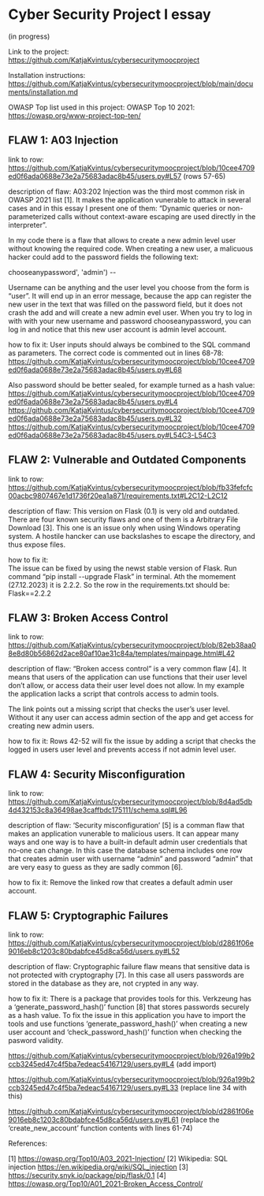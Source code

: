 
# Cyber Security Project I essay
(in progress)

Link to the project:
https://github.com/KatjaKvintus/cybersecuritymoocproject 

Installation instructions: 
https://github.com/KatjaKvintus/cybersecuritymoocproject/blob/main/documents/installation.md 

OWASP Top list used in this project: 
OWASP Top 10 2021: https://owasp.org/www-project-top-ten/


## FLAW 1: A03 Injection 

link to row: 
https://github.com/KatjaKvintus/cybersecuritymoocproject/blob/10cee4709ed0f6ada0688e73e2a75683adac8b45/users.py#L57 
(rows 57-65)

description of flaw: 
A03:202 Injection was the third most common risk in OWASP 2021 list [1]. It makes the application vunerable to attack in several cases and in this essay I present one of them: “Dynamic queries or non-parameterized calls without context-aware escaping are used directly in the interpreter”.

In my code there is a flaw that allows to create a new admin level user without knowing the required code. When creating a new user, a malicuous hacker could add to the password fields the following text:

chooseanypassword', 'admin') --

Username can be anything and the user level you choose from the form is “user”. It will end up in an error message, because the app can register the new user in the text that was filled on the password field, but it does not crash the add and will create a new admin evel user. When you try to log in with with your new username and password chooseanypassword, you can log in and notice that this new user account is admin level account. 

how to fix it: 
User inputs should always be combined to the SQL command as parameters. The correct code is commented out in lines 68-78: https://github.com/KatjaKvintus/cybersecuritymoocproject/blob/10cee4709ed0f6ada0688e73e2a75683adac8b45/users.py#L68 

Also password should be better sealed, for example turned as a hash value:
https://github.com/KatjaKvintus/cybersecuritymoocproject/blob/10cee4709ed0f6ada0688e73e2a75683adac8b45/users.py#L4
https://github.com/KatjaKvintus/cybersecuritymoocproject/blob/10cee4709ed0f6ada0688e73e2a75683adac8b45/users.py#L32 
https://github.com/KatjaKvintus/cybersecuritymoocproject/blob/10cee4709ed0f6ada0688e73e2a75683adac8b45/users.py#L54C3-L54C3 


## FLAW 2: Vulnerable and Outdated Components 
link to row: 
https://github.com/KatjaKvintus/cybersecuritymoocproject/blob/fb33fefcfc00acbc9807467e1d1736f20ea1a871/requirements.txt#L2C12-L2C12 

description of flaw: 
This version on Flask (0.1) is very old and outdated. There are four known security flaws and one of them is a Arbitrary File Download [3]. This one is an issue only when using Windows operating system. A hostile hancker can use backslashes to escape the directory, and thus expose files. 

how to fix it:  
The issue can be fixed by using the newst stable version of Flask. Run command “pip install --upgrade Flask” in terminal. Ath the momement (27.12.2023) it is 2.2.2. So the row in the requirements.txt should be:
Flask==2.2.2


## FLAW 3: Broken Access Control

link to row:
https://github.com/KatjaKvintus/cybersecuritymoocproject/blob/82eb38aa08e8d80b56862d2ace80af10ae31c84a/templates/mainpage.html#L42 

description of flaw:
“Broken access control” is a very common flaw [4]. It means that users of the application can use functions that their user level don’t allow, or access data their user level does not allow. In my example the application lacks a script that controls access to admin tools.

The link points out a missing script that checks the user’s user level. Without it any user can access admin section of the app and get access for creating new admin users. 

how to fix it: 
Rows 42-52 will fix the issue by adding a script that checks the logged in users user level and prevents access if not admin level user. 


## FLAW 4: Security Misconfiguration 

link to row: 
https://github.com/KatjaKvintus/cybersecuritymoocproject/blob/8d4ad5db4d432153c8a36498ae3caffbdc175111/schema.sql#L96 

description of flaw: 
‘Security misconfiguration’ [5] is a comman flaw that makes an application vunerable to malicious users. It can appear many ways and one way is to have a built-in default admin user credentials that no-one can change. In this case the database schema includes one row that creates admin user with username “admin” and password “admin” that are very easy to guess as they are sadly common [6].

how to fix it: 
Remove the linked row that creates a default admin user account.



## FLAW 5: Cryptographic Failures 

link to row:
https://github.com/KatjaKvintus/cybersecuritymoocproject/blob/d2861f06e9016eb8c1203c80bdabfce45d8ca56d/users.py#L52 

description of flaw:
Cryptographic failure flaw means that sensitive data is not protected with cryptography [7]. In this case all users passwords are stored in the database as they are, not crypted in any way. 

how to fix it: 
There is a package that provides tools for this. Verkzeung has a ‘generate_password_hash()’ function [8] that stores passwords securely as a hash value. To fix the issue in this application you have to import the tools and use functions ‘generate_password_hash()’ when creating a new user account and ‘check_password_hash()’ function when checking the pasword validity.

https://github.com/KatjaKvintus/cybersecuritymoocproject/blob/926a199b2ccb3245ed47c4f5ba7edeac54167129/users.py#L4 (add import)

https://github.com/KatjaKvintus/cybersecuritymoocproject/blob/926a199b2ccb3245ed47c4f5ba7edeac54167129/users.py#L33 (replace line 34 with this)

https://github.com/KatjaKvintus/cybersecuritymoocproject/blob/d2861f06e9016eb8c1203c80bdabfce45d8ca56d/users.py#L61 (replace the ‘create_new_account’ function contents with lines 61-74)



References:

[1] https://owasp.org/Top10/A03_2021-Injection/ 
[2] Wikipedia: SQL injection https://en.wikipedia.org/wiki/SQL_injection 
[3] https://security.snyk.io/package/pip/flask/0.1 
[4] https://owasp.org/Top10/A01_2021-Broken_Access_Control/ 

